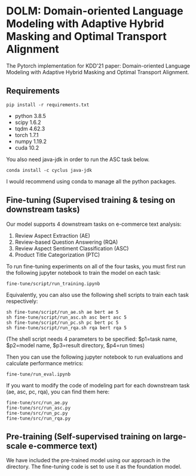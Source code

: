 # DOLM: Domain-oriented Language Modeling with Adaptive Hybrid Masking and Optimal Transport Alignment

The Pytorch implementation for KDD'21 paper: Domain-oriented Language Modeling with Adaptive Hybrid Masking and Optimal Transport Alignment.

## Requirements
```
pip install -r requirements.txt
```
- python 3.8.5
- scipy 1.6.2
- tqdm 4.62.3
- torch 1.7.1
- numpy 1.19.2
- cuda 10.2 

You also need java-jdk in order to run the ASC task below.
```
conda install -c cyclus java-jdk
```
I would recommend using conda to manage all the python packages.

## Fine-tuning (Supervised training & tesing on downstream tasks)
Our model supports 4 downstream tasks on e-commerce text analysis: 
1. Review Aspect Extraction (AE)
2. Review-based Question Answering (RQA)
3. Review Aspect Sentiment Classification (ASC)
4. Product Title Categorization (PTC)


To run fine-tuning experiments on all of the four tasks, you must first run the following jupyter notebook to train the model on each task:
```
fine-tune/script/run_training.ipynb
```

Equivalently, you can also use the following shell scripts to train each task respectively:
```
sh fine-tune/script/run_ae.sh ae bert ae 5
sh fine-tune/script/run_asc.sh asc bert asc 5
sh fine-tune/script/run_pc.sh pc bert pc 5
sh fine-tune/script/run_rqa.sh rqa bert rqa 5
```
(The shell script needs 4 parameters to be specified: $p1=task name, $p2=model name, $p3=result directory, $p4=run times)


Then you can use the following jupyter notebook to run evaluations and calculate performance metrics:
```
fine-tune/run_eval.ipynb
```

If you want to modify the code of modeling part for each downstream task (ae, asc, pc, rqa), you can find them here:
```
fine-tune/src/run_ae.py 
fine-tune/src/run_asc.py 
fine-tune/src/run_pc.py 
fine-tune/src/run_rqa.py 
```

## Pre-training (Self-supervised training on large-scale e-commerce text)
We have included the pre-trained model using our approach in the directory. 
The fine-tuning code is set to use it as the foundation model.



